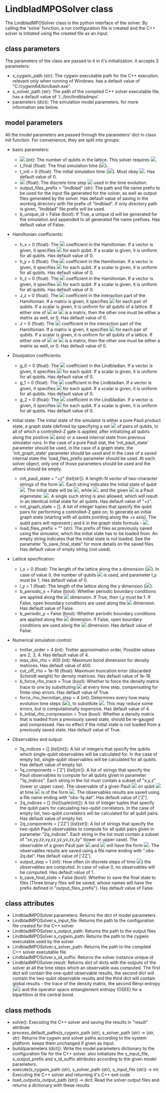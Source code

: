 # LindbladMPOSolver class

The LindbladMPOSolver class is the python interface of the solver. By calling the 'solve' function, a run configuration file is created and the C++ solver is initiated using the created file as an input.

## class parameters

The parameters of the class are passed to it in it's initialization. it accepts 3 parameters:

* s_cygwin_path (str): The cygwin executable path for the C++ execution. relevant only when running of Windows. has a default value of "C:/cygwin64/bin/bash.exe".
* s_solver_path (str): The path of the compiled C++ solver executable file. has a default value of '/../bin/lindbladmpo'.
* parameters (dict): The simulation model parameters. for more information see below.

## model parameters

All the model parameters are passed through the parameters' dict in class init function. For convenience, they are split into groups:

* basic parameters:
    * <img src="https://render.githubusercontent.com/render/math?math=N"> (int): The number of qubits in the lattice. This solver requires <img src="https://render.githubusercontent.com/render/math?math=N >2">.
    * t_final (float): The final simulation time (<img src="https://render.githubusercontent.com/render/math?math=t_f">).
    * t_init = 0 (float): The initial simulation time (<img src="https://render.githubusercontent.com/render/math?math=t_0">). Must obey <img src="https://render.githubusercontent.com/render/math?math=t_0 \le t_f">. Has default value of 0.
    * <img src="https://render.githubusercontent.com/render/math?math=tau"> (float): The discrete time step <img src="https://render.githubusercontent.com/render/math?math=tau"> used in the time evolution.
    * output_files_prefix = "lindblad" (str): The path and file name prefix to be used for the input file generated for the solver, as well as output files generated by the solver. Has default value of saving in the working directory with file prefix of "lindblad". if only directory path is given, "lindblad" file prefix will be used.
    * b_unique_id = False (bool): If True, a unique id will be generated for the simulation and appended to all generated file name prefixes. Has default value of False.
* Hamiltonian coefficients:
    * h_x = 0 (float): The <img src="https://render.githubusercontent.com/render/math?math=h_{x,i}"> coefficient in the Hamiltonian. If a vector is given, it specifies <img src="https://render.githubusercontent.com/render/math?math=h_{x,i}"> for each qubit. If a scalar is given, it is uniform for all qubits. Has default value of 0.
    * h_y = 0 (float): The <img src="https://render.githubusercontent.com/render/math?math=h_{y,i}"> coefficient in the Hamiltonian. If a vector is given, it specifies <img src="https://render.githubusercontent.com/render/math?math=h_{y,i}"> for each qubit. If a scalar is given, it is uniform for all qubits. Has default value of 0.
    * h_z = 0 (float): The <img src="https://render.githubusercontent.com/render/math?math=h_{z,i}"> coefficient in the Hamiltonian. If a vector is given, it specifies <img src="https://render.githubusercontent.com/render/math?math=h_{z,i}"> for each qubit. If a scalar is given, it is uniform for all qubits. Has default value of 0.
    * J_z = 0 (float): The <img src="https://render.githubusercontent.com/render/math?math=J^z_{ij}"> coefficient in the interaction part of the Hamiltonian. If a matrix is given, it specifies <img src="https://render.githubusercontent.com/render/math?math=J^z_{ij}"> for each pair of qubits. If a scalar is given, it is uniform for all qubits of a lattice. If either one of <img src="https://render.githubusercontent.com/render/math?math=J"> or <img src="https://render.githubusercontent.com/render/math?math=J_z"> is a matrix, then the other one must be either a matrix as well, or 0. Has default value of 0.
    * J = 0 (float): The <img src="https://render.githubusercontent.com/render/math?math=J_{ij}"> coefficient in the interaction part of the Hamiltonian. If a matrix is given, it specifies <img src="https://render.githubusercontent.com/render/math?math=J_{ij}"> for each pair of qubits. If a scalar is given, it is uniform for all qubits of a lattice. If either one of <img src="https://render.githubusercontent.com/render/math?math=J"> or <img src="https://render.githubusercontent.com/render/math?math=J_z"> is a matrix, then the other one must be either a matrix as well, or 0. Has default value of 0.
* Dissipation coefficients:
    * g_0 = 0 (float): The <img src="https://render.githubusercontent.com/render/math?math=g_{0,i}"> coefficient in the Lindbladian. If a vector is given, it specifies <img src="https://render.githubusercontent.com/render/math?math=g_{0,i}"> for each qubit. If a scalar is given, it is uniform for all qubits. Has default value of 0.
    * g_1 = 0 (float): The <img src="https://render.githubusercontent.com/render/math?math=g_{1,i}"> coefficient in the Lindbladian. If a vector is given, it specifies <img src="https://render.githubusercontent.com/render/math?math=g_{1,i}"> for each qubit. If a scalar is given, it is uniform for all qubits. Has default value of 0.
    * g_2 = 0 (float): The <img src="https://render.githubusercontent.com/render/math?math=g_{2,i}"> coefficient in the Lindbladian. If a vector is given, it specifies <img src="https://render.githubusercontent.com/render/math?math=g_{2,i}"> for each qubit. If a scalar is given, it is uniform for all qubits. Has default value of 0.
* Initial state:
    The initial state of the simulator is either a pure Pauli product state, a graph state (defined by specifying a set <img src="https://render.githubusercontent.com/render/math?math=V"> of pairs of qubits, to all of which a controlled-Z gate is applied, after initializing all qubits along the positive <img src="https://render.githubusercontent.com/render/math?math=x"> axis) or a saved internal state from previous simulator runs.
    In the case of a pure Pauli stat, the 'init_pauli_state' parameter should be used, in the case of a graph state, the 'init_graph_state' parameter should be used and in the case of a saved internal state the 'load_files_prefix parameter should be used. At each solver object, only one of those parameters should be used and the others should be empty.

    * init_pauli_state = "+z" (list[str]): A length-N vector of two-character strings of the form <img src="https://render.githubusercontent.com/render/math?math=\pm a">. Each string indicates the initial state of qubit <img src="https://render.githubusercontent.com/render/math?math=i">. The initial state will be <img src="https://render.githubusercontent.com/render/math?math=\rho(t_0) = \left|\psi_0\rangle\langle \psi_0\right|">, while <img src="https://render.githubusercontent.com/render/math?math=\left|\psi_0\rangle = \prod_i \right|\pm a_i\rangle">, and the given <img src="https://render.githubusercontent.com/render/math?math=\pm a"> is a Pauli eigenstate: <img src="https://render.githubusercontent.com/render/math?math=\sigma_i^a\left|\pm a_i\rangle = \pm \right|\pm a_i\rangle">. A single such string is also allowed, which will result in an identical initial state for all qubits. Has default value of "+z".
    * init_graph_state = []. A list of integer tuples that specify the qubit pairs for performing a controlled-Z gate on, to generate an initial graph state (starting with all qubits pointing along the +x axis). The qubit pairs will represent j and k in the graph state formula - <img src="https://render.githubusercontent.com/render/math?math=\left|\psi_0\rangle=%20\prod_{(j,k)\in%20V}{CZ}[j,k]%20\prod_i%20\right|%2b%20x_i\rangle">.
    * load_files_prefix = "" (str): The prefix of files as previously saved using the simulator, which the initial state has to be loaded from. An empty string indicates that the initial state is not loaded. See the parameter "b_save_final_state" for more details on the saved files. Has default value of empty string (not used).
* Lattice specification:
    * l_x = 0 (float): The length of the lattice along the x dimension (<img src="https://render.githubusercontent.com/render/math?math=l_x">). In case of value 0, the number of qubits <img src="https://render.githubusercontent.com/render/math?math=N"> is used, and parameter l_y must be 1. Has default value of 0.
    * l_y = 1 (float): The length of the lattice along the y dimension (<img src="https://render.githubusercontent.com/render/math?math=l_y">).
    * b_periodic_x = False (bool): Whether periodic boundary conditions are applied along the <img src="https://render.githubusercontent.com/render/math?math=x"> dimension. If True, then l_y must be 1. If False, open boundary conditions are used along the <img src="https://render.githubusercontent.com/render/math?math=x"> dimension. Has default value of False.
    * b_periodic_y = False (bool): Whether periodic boundary conditions are applied along the <img src="https://render.githubusercontent.com/render/math?math=y"> dimension. If False, open boundary conditions are used along the <img src="https://render.githubusercontent.com/render/math?math=y"> dimension. Has default value of False.
* Numerical simulation control:
    * trotter_order = 4 (int): Trotter approximation order, Possible values are 2, 3, 4. Has default value of 4.
    * max_dim_rho = 400 (int): Maximum bond dimension for density matrices. Has default value of 400.
    * cut_off_rho = 1e-16 (float): Maximum truncation error (discarded Schmidt weight) for density matrices. Has default value of 1e-16.
    * b_force_rho_trace = True (bool): Whether to force the density matrix trace to one by substituting <img src="https://render.githubusercontent.com/render/math?math=\rho \to\rho/ {\rm tr}\{\rho\}"> at every time step, compensating for finite-step errors. Has default value of True.
    * force_rho_hermitian_step = 4 (int): Determines every how many evolution time steps (<img src="https://render.githubusercontent.com/render/math?math=\tau">), to substitute <img src="https://render.githubusercontent.com/render/math?math=\rho \to (\rho %2b \rho^\dagger)/2">. This may reduce some errors, but is computationally expensive. Has default value of 4.
    * b_initial_rho_compression = True (bool): Whether a density matrix that is loaded from a previously saved state, should be re-gauged and compressed. Has no effect if the initial state is not loaded from a previously saved state. Has default value of True.
* Observables and output:
    * 1q_indices = [] (list[int]): A list of integers that specify the qubits which single-qubit observables will be calculated for. In the case of empty list, single-qubit observables will be calculated for all qubits. Has default value of empty list.
    * 1q_components = ['Z'] (list[str]): A list of strings that specify the Pauli observables to compute for all qubits given in parameter "1q_indices". Each string in the list must contain a subset of "x,y,z" (lower or upper case). The observable of a given Pauli <img src="https://render.githubusercontent.com/render/math?math=\sigma^a"> on qubit <img src="https://render.githubusercontent.com/render/math?math=i"> at time <img src="https://render.githubusercontent.com/render/math?math=t_k"> is of the form <img src="https://render.githubusercontent.com/render/math?math=\langle\sigma_i^a(t_k)\rangle">. The observables results are saved using a file name ending with "obs-1q.dat". Has default value of ['Z'].
    * 2q_indices = [] (list[tuple(int)]): A list of integer tuples that specify the qubit pairs for calculating two-qubit correlators. In the case of empty list, two-qubit correlators will  be calculated for all qubit pairs. Has default value of empty list.
    * 2q_components = ['ZZ'] (list[str]): A list of strings that specify the two-qubit Pauli observables to compute for all qubit pairs given in parameter "2q_indices". Each string in the list must contain a subset of "xx,yy,zz,xy,xz,yz,yx,zx,zy" (lower or upper case). The observable of a given Pauli pair <img src="https://render.githubusercontent.com/render/math?math=\sigma^a"> and <img src="https://render.githubusercontent.com/render/math?math=\sigma^b"> will have the form <img src="https://render.githubusercontent.com/render/math?math=\left\langle \sigma_{i}^a(t_k) \sigma_{j}^b(t_k) \right\rangle">.  The observables results are saved using a file name ending with ".obs-2q.dat". Has default value of ['ZZ'].
    * output_step = 1 (int): How often (in discrete steps of time <img src="https://render.githubusercontent.com/render/math?math=\tau">) the observables are computed. In case of value 0, no observables will be computed. Has default value of 1.
    * b_save_final_state = False (bool): Whether to save the final state to files (Three binary files will be saved, whose names will have the prefix defined in "output_files_prefix"). Has default value of False.

## class attributes

* LindbladMPOSolver.parameters: Returns the dict of model parameters
* LindbladMPOSolver.s_input_file: Returns the path to the configuration file created for the C++ solver
* LindbladMPOSolver.s_output_path: Returns the path to the output files
* LindbladMPOSolver.s_cygwin_path: Returns the path to the cygwin executable used by the solver
* LindbladMPOSolver.s_solver_path: Returns the path to the compiled C++ solver executable file
* LindbladMPOSolver.s_id_suffix: Returns the solver instance unique id
* LindbladMPOSolver.result: Returns dict of dicts with the outputs of the solver at all the time steps which an observable was computed. The first dict will contain the one-qubit observable results, the second dict will contain the two-qubit observable results and the third dict will contain global results - the trace of the density matrix, the second Rényi entropy (<img src="https://render.githubusercontent.com/render/math?math=-\ln{(\rm tr }\{\rho^2\})">) and the operator space entanglement entropy (OSEE) for a bipartition at the central bond.

## class methods

* solve(): Executing the C++ solver and saving the results in "result" attribute
* process_default_paths(s_cygwin_path (str), s_solver_path (str) -> (str, str): Returns the cygwin and solver paths according to the system platform. keeps them unchanged if given as input.
* build(parameters (dict)): Write the model parameters dictionary to the configuration file for the C++ solver. also initializes the s_input_file, s_output_prefix and s_id_suffix attributes according to the given model parameters.
* execute(s_cygwin_path (str), s_solver_path (str), s_input_file (str)) -> int: Executing the C++ solver and returning it's C++ exit code
* load_output(s_output_path (str)) -> dict: Read the solver output files and returns a dictionary with these results